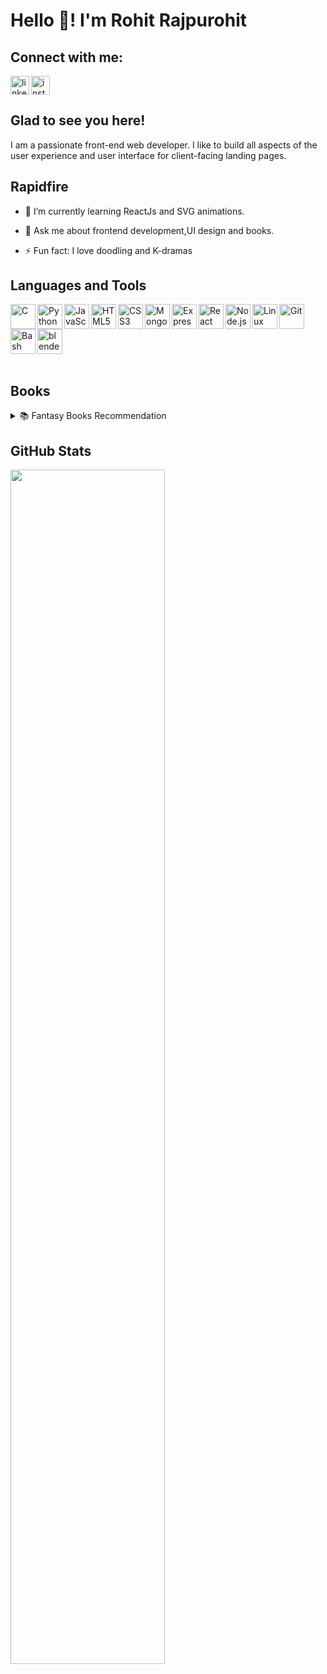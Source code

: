 # Hello 👋! I'm Rohit Rajpurohit 
  
## Connect with me:  
 
<div>
<a href="https://linkedin.com/in/rohit1102" target="_blank"><img align="left" alt="linkedin" width="30px" src="https://cdn.jsdelivr.net/gh/rohit-rajpurohit/rohit-rajpurohit@main/images/linkedin.svg" /></a>  
<a href="https://www.instagram.com/an_ecstatic_aesthete/" target="_blank" ><img alt="instagram" width="30px" src="https://cdn.jsdelivr.net/gh/rohit-rajpurohit/rohit-rajpurohit@main/images/instagram.svg" /></a> 
</div>  

## Glad to see you here!  
I am a passionate front-end web developer. I like to build all aspects of the user experience and user interface for client-facing landing pages.


## Rapidfire  
- 🌱 I’m currently learning ReactJs and SVG animations. 
  

- 💬 Ask me about frontend development,UI design and books.
  

- ⚡️ Fun fact: I love doodling and K-dramas 


## Languages and Tools  
<div>  
<img align="left" src="https://profilinator.rishav.dev/skills-assets/c-original.svg" alt="C" height="40" />
<img align="left" src="https://profilinator.rishav.dev/skills-assets/python-original.svg" alt="Python" height="40" />
<img align="left" src="https://profilinator.rishav.dev/skills-assets/javascript-original.svg" alt="JavaScript" height="40" />
<img align="left" src="https://profilinator.rishav.dev/skills-assets/html5-original-wordmark.svg" alt="HTML5" height="40" />
<img align="left" src="https://profilinator.rishav.dev/skills-assets/css3-original-wordmark.svg" alt="CSS3" height="40" />           
<img align="left" src="https://profilinator.rishav.dev/skills-assets/mongodb-original-wordmark.svg" alt="MongoDB" height="40" /> 
<img align="left" src="https://profilinator.rishav.dev/skills-assets/express-original-wordmark.svg" alt="Express.js" height="40" /> 
<img align="left" src="https://profilinator.rishav.dev/skills-assets/react-original-wordmark.svg" alt="React" height="40" />  
<img align="left" src="https://profilinator.rishav.dev/skills-assets/nodejs-original-wordmark.svg" alt="Node.js" height="40" />    
<img align="left" src="https://profilinator.rishav.dev/skills-assets/linux-original.svg" alt="Linux" height="40" />  
<img align="left" src="https://profilinator.rishav.dev/skills-assets/git-scm-icon.svg" alt="Git" height="40" />
<img align="left" src="https://profilinator.rishav.dev/skills-assets/gnu_bash-icon.svg" alt="Bash" height="40" />  
<img src="https://download.blender.org/branding/community/blender_community_badge_white.svg" alt="blender" height="40"/>
</div>
<br/>

## Books
<details>
<summary>📚 Fantasy Books Recommendation</summary>
 
* [The Witcher](https://www.goodreads.com/series/40911-the-witcher)
* [Grisha Trilogy](https://grishaverse.com/the-shadow-and-bone-trilogy-by-leigh-bardugo/)
* [Six of Crows Duology](https://grishaverse.com/the-six-of-crows-duology-by-leigh-bardugo/)
* [The Nevernight Chronicle](https://jaykristoff.com/books/the-nevernight-chronicle/)
* [Percy Jackson](https://rickriordan.com/series/percy-jackson-and-the-olympians/)
  
</details>

## GitHub Stats  
<div ><img src="https://github-readme-stats.vercel.app/api?username=rohit-rajpurohit&bg_color=ecc979&icon_color=B71C1C&text_color=0e0d0c&title_color=0e0d0c&show_icons=true&hide=issues&count_private=truelocale=en" style="width: 70%"  style="height:90%"/></div>

